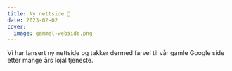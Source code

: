 ```yaml
---
title: Ny nettside 🎉
date: 2023-02-02
cover:
  image: gammel-webside.png
---
```


Vi har lansert ny nettside og takker dermed farvel til vår gamle Google side etter mange års lojal
tjeneste.

